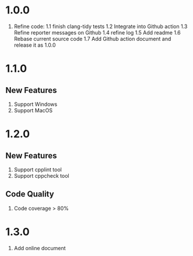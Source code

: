 # 1.0.0
1. Refine code:
  1.1 finish clang-tidy tests
  1.2 Integrate into Github action
  1.3 Refine reporter messages on Github
  1.4 refine log
  1.5 Add readme
  1.6 Rebase current source code
  1.7 Add Github action document and release it as 1.0.0

# 1.1.0
## New Features
1. Support Windows
2. Support MacOS

# 1.2.0
## New Features
1. Support cpplint tool
1. Support cppcheck tool

## Code Quality
1. Code coverage > 80%

# 1.3.0
1. Add online document
